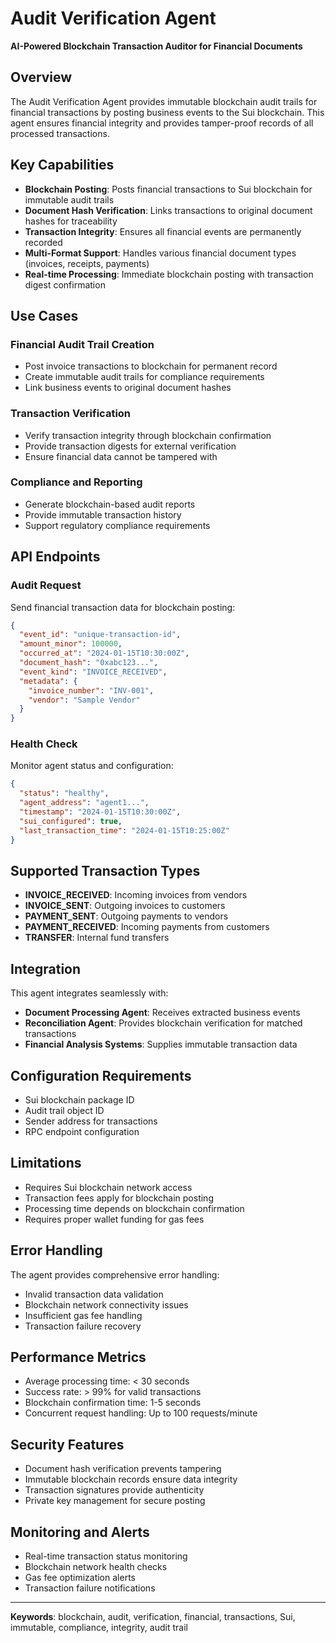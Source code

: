 # Audit Verification Agent

**AI-Powered Blockchain Transaction Auditor for Financial Documents**

## Overview

The Audit Verification Agent provides immutable blockchain audit trails for financial transactions by posting business events to the Sui blockchain. This agent ensures financial integrity and provides tamper-proof records of all processed transactions.

## Key Capabilities

- **Blockchain Posting**: Posts financial transactions to Sui blockchain for immutable audit trails
- **Document Hash Verification**: Links transactions to original document hashes for traceability
- **Transaction Integrity**: Ensures all financial events are permanently recorded
- **Multi-Format Support**: Handles various financial document types (invoices, receipts, payments)
- **Real-time Processing**: Immediate blockchain posting with transaction digest confirmation

## Use Cases

### Financial Audit Trail Creation
- Post invoice transactions to blockchain for permanent record
- Create immutable audit trails for compliance requirements
- Link business events to original document hashes

### Transaction Verification
- Verify transaction integrity through blockchain confirmation
- Provide transaction digests for external verification
- Ensure financial data cannot be tampered with

### Compliance and Reporting
- Generate blockchain-based audit reports
- Provide immutable transaction history
- Support regulatory compliance requirements

## API Endpoints

### Audit Request
Send financial transaction data for blockchain posting:

```json
{
  "event_id": "unique-transaction-id",
  "amount_minor": 100000,
  "occurred_at": "2024-01-15T10:30:00Z",
  "document_hash": "0xabc123...",
  "event_kind": "INVOICE_RECEIVED",
  "metadata": {
    "invoice_number": "INV-001",
    "vendor": "Sample Vendor"
  }
}
```

### Health Check
Monitor agent status and configuration:

```json
{
  "status": "healthy",
  "agent_address": "agent1...",
  "timestamp": "2024-01-15T10:30:00Z",
  "sui_configured": true,
  "last_transaction_time": "2024-01-15T10:25:00Z"
}
```

## Supported Transaction Types

- **INVOICE_RECEIVED**: Incoming invoices from vendors
- **INVOICE_SENT**: Outgoing invoices to customers  
- **PAYMENT_SENT**: Outgoing payments to vendors
- **PAYMENT_RECEIVED**: Incoming payments from customers
- **TRANSFER**: Internal fund transfers

## Integration

This agent integrates seamlessly with:
- **Document Processing Agent**: Receives extracted business events
- **Reconciliation Agent**: Provides blockchain verification for matched transactions
- **Financial Analysis Systems**: Supplies immutable transaction data

## Configuration Requirements

- Sui blockchain package ID
- Audit trail object ID
- Sender address for transactions
- RPC endpoint configuration

## Limitations

- Requires Sui blockchain network access
- Transaction fees apply for blockchain posting
- Processing time depends on blockchain confirmation
- Requires proper wallet funding for gas fees

## Error Handling

The agent provides comprehensive error handling:
- Invalid transaction data validation
- Blockchain network connectivity issues
- Insufficient gas fee handling
- Transaction failure recovery

## Performance Metrics

- Average processing time: < 30 seconds
- Success rate: > 99% for valid transactions
- Blockchain confirmation time: 1-5 seconds
- Concurrent request handling: Up to 100 requests/minute

## Security Features

- Document hash verification prevents tampering
- Immutable blockchain records ensure data integrity
- Transaction signatures provide authenticity
- Private key management for secure posting

## Monitoring and Alerts

- Real-time transaction status monitoring
- Blockchain network health checks
- Gas fee optimization alerts
- Transaction failure notifications

---

**Keywords**: blockchain, audit, verification, financial, transactions, Sui, immutable, compliance, integrity, audit trail

